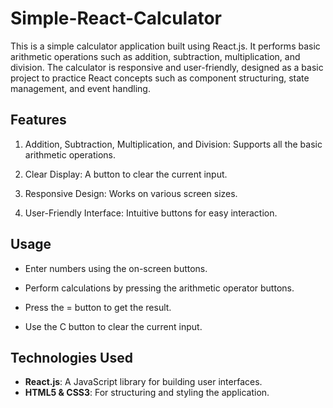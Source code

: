 # Simple-React-Calculator

This is a simple calculator application built using React.js. It performs basic arithmetic operations such as addition, subtraction, multiplication, and division. The calculator is responsive and user-friendly, designed as a basic project to practice React concepts such as component structuring, state management, and event handling.

## Features

1) Addition, Subtraction, Multiplication, and Division: Supports all the basic arithmetic operations.

2) Clear Display: A button to clear the current input.

3) Responsive Design: Works on various screen sizes.

4) User-Friendly Interface: Intuitive buttons for easy interaction.

## Usage

* Enter numbers using the on-screen buttons.

* Perform calculations by pressing the arithmetic operator buttons.

* Press the = button to get the result.

* Use the C button to clear the current input.

## Technologies Used

* **React.js**: A JavaScript library for building user interfaces.
* **HTML5 & CSS3**: For structuring and styling the application.
